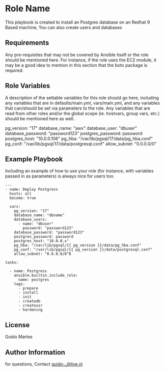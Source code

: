 Role Name
=========

This playbook is created to install an Postgres database on an Redhat 9 Based machine,
You can also create users and databases

Requirements
------------

Any pre-requisites that may not be covered by Ansible itself or the role should be mentioned here. For instance, if the role uses the EC2 module, it may be a good idea to mention in this section that the boto package is required.

Role Variables
--------------

A description of the settable variables for this role should go here, including any variables that are in defaults/main.yml, vars/main.yml, and any variables that can/should be set via parameters to the role. Any variables that are read from other roles and/or the global scope (ie. hostvars, group vars, etc.) should be mentioned here as well.

pg_version: "17"
database_name: "awx"
database_user: "dbuser"
database_password: "password123"
postgres_password: password
postgres_host: "10.0.0.106"
pg_hba: "/var/lib/pgsql/17/data/pg_hba.conf"
pg_conf: "/var/lib/pgsql/17/data/postgresql.conf"
allow_subnet: "0.0.0.0/0"


Example Playbook
----------------

Including an example of how to use your role (for instance, with variables passed in as parameters) is always nice for users too:

    ---
    - name: Deploy Postgress
      hosts: all
      become: true

      vars:
        pg_version: "17"
        database_name: "dbname"
        database_users:
          - name: "dbuser"
            password: "password123"
        database_password: "password123"
        postgres_password: password
        postgres_host: "10.0.0.x"
        pg_hba: "/var/lib/pgsql/{{ pg_version }}/data/pg_hba.conf"
        pg_conf: "/var/lib/pgsql/{{ pg_version }}/data/postgresql.conf"
        allow_subnet: "0.0.0.0/0"ß

    tasks:

      - name: Postgress
        ansible.builtin.include_role:
          name: postgres
        tags:
          - prepare
          - install
          - init
          - createdb
          - createusr
          - hardening

License
-------
Guido Martes

Author Information
------------------

for questions, Contact guido-_@live.nl
